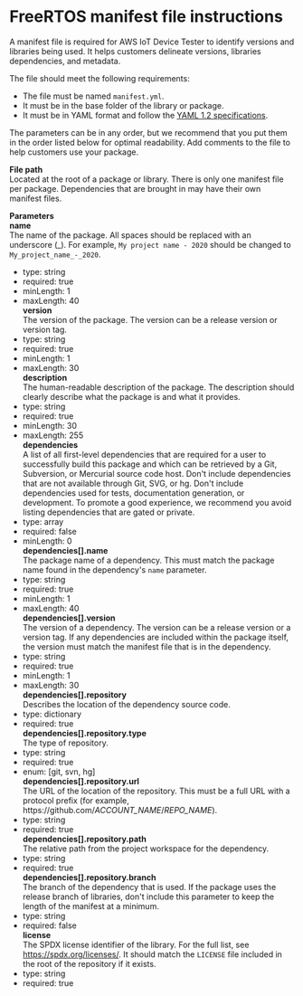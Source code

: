 # FreeRTOS manifest file instructions<a name="afq-checklist-manifest-instr"></a>

A manifest file is required for AWS IoT Device Tester to identify versions and libraries being used\. It helps customers delineate versions, libraries dependencies, and metadata\.

The file should meet the following requirements:
+ The file must be named `manifest.yml`\.
+ It must be in the base folder of the library or package\.
+ It must be in YAML format and follow the [YAML 1\.2 specifications](https://yaml.org/spec/1.2/spec.html)\.

The parameters can be in any order, but we recommend that you put them in the order listed below for optimal readability\. Add comments to the file to help customers use your package\.

**File path**  
Located at the root of a package or library\. There is only one manifest file per package\. Dependencies that are brought in may have their own manifest files\.

**Parameters**    
**name**  
The name of the package\. All spaces should be replaced with an underscore \(\_\)\. For example, `My project name - 2020` should be changed to `My_project_name_-_2020`\.  
+ type: string
+ required: true
+ minLength: 1
+ maxLength: 40  
**version**  
The version of the package\. The version can be a release version or version tag\.  
+ type: string
+ required: true
+ minLength: 1
+ maxLength: 30  
**description**  
The human\-readable description of the package\. The description should clearly describe what the package is and what it provides\.  
+ type: string
+ required: true
+ minLength: 30
+ maxLength: 255  
**dependencies**  
A list of all first\-level dependencies that are required for a user to successfully build this package and which can be retrieved by a Git, Subversion, or Mercurial source code host\. Don't include dependencies that are not available through Git, SVG, or hg\. Don't include dependencies used for tests, documentation generation, or development\. To promote a good experience, we recommend you avoid listing dependencies that are gated or private\.  
+ type: array
+ required: false
+ minLength: 0  
**dependencies\[\]\.name**  
The package name of a dependency\. This must match the package name found in the dependency's `name` parameter\.  
+ type: string
+ required: true
+ minLength: 1
+ maxLength: 40  
**dependencies\[\]\.version**  
The version of a dependency\. The version can be a release version or a version tag\. If any dependencies are included within the package itself, the version must match the manifest file that is in the dependency\.  
+ type: string
+ required: true
+ minLength: 1
+ maxLength: 30  
**dependencies\[\]\.repository**  
Describes the location of the dependency source code\.  
+ type: dictionary
+ required: true  
**dependencies\[\]\.repository\.type**  
The type of repository\.  
+ type: string
+ required: true
+ enum: \[git, svn, hg\]  
**dependencies\[\]\.repository\.url**  
The URL of the location of the repository\. This must be a full URL with a protocol prefix \(for example, https://github\.com/*ACCOUNT\_NAME*/*REPO\_NAME*\)\.  
+ type: string
+ required: true  
**dependencies\[\]\.repository\.path**  
The relative path from the project workspace for the dependency\.  
+ type: string
+ required: true  
**dependencies\[\]\.repository\.branch**  
The branch of the dependency that is used\. If the package uses the release branch of libraries, don't include this parameter to keep the length of the manifest at a minimum\.  
+ type: string
+ required: false  
**license**  
The SPDX license identifier of the library\. For the full list, see [https://spdx\.org/licenses/](https://spdx.org/licenses/)\. It should match the `LICENSE` file included in the root of the repository if it exists\.  
+ type: string
+ required: true